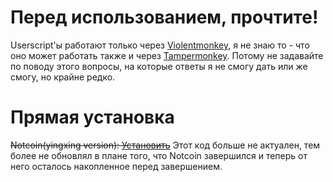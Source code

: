 # Перед использованием, прочтите!
Userscript'ы работают только через [Violentmonkey](https://violentmonkey.github.io/get-it/), я не знаю то - что оно может работать также и через [Tampermonkey](https://www.tampermonkey.net/). Потому не задавайте по поводу этого вопросы, на которые ответы я не смогу дать или же смогу, но крайне редко.

# Прямая установка
~~Notcoin(yingxing version): [Установить](https://github.com/NoExtbhite/.github/raw/main/userscripts/notcoin_yingxing.user.js)~~ Этот код больше не актуален, тем более не обновлял в плане того, что Notcoin завершился и теперь от него осталось накопленное перед завершением.
